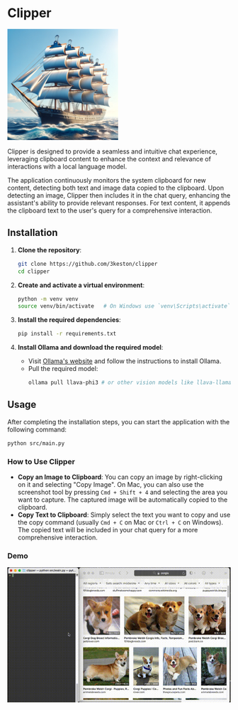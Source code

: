 
# Clipper

<img src="assets/clipper.webp" alt="Clipper Image" width="250" height="250">

Clipper is designed to provide a seamless and intuitive chat experience, leveraging clipboard content to enhance the context and relevance of interactions with a local language model.

The application continuously monitors the system clipboard for new content, detecting both text and image data copied to the clipboard. Upon detecting an image, Clipper then includes it in the chat query, enhancing the assistant's ability to provide relevant responses. For text content, it appends the clipboard text to the user's query for a comprehensive interaction.

## Installation

1. **Clone the repository**:
   ```sh
   git clone https://github.com/3keston/clipper
   cd clipper
   ```

2. **Create and activate a virtual environment**:
   ```sh
   python -m venv venv
   source venv/bin/activate   # On Windows use `venv\Scripts\activate`
   ```

3. **Install the required dependencies**:
   ```sh
   pip install -r requirements.txt
   ```

4. **Install Ollama and download the required model**:
   - Visit [Ollama's website](https://ollama.com/) and follow the instructions to install Ollama.
   - Pull the required model:
     ```sh
     ollama pull llava-phi3 # or other vision models like llava-llama3 and update the config.py
     ```

## Usage

After completing the installation steps, you can start the application with the following command:

```sh
python src/main.py
```

### How to Use Clipper

- **Copy an Image to Clipboard**: You can copy an image by right-clicking on it and selecting "Copy Image". On Mac, you can also use the screenshot tool by pressing `Cmd + Shift + 4` and selecting the area you want to capture. The captured image will be automatically copied to the clipboard.
- **Copy Text to Clipboard**: Simply select the text you want to copy and use the copy command (usually `Cmd + C` on Mac or `Ctrl + C` on Windows). The copied text will be included in your chat query for a more comprehensive interaction.

### Demo

![App Usage Example](assets/clipper_demo.gif)